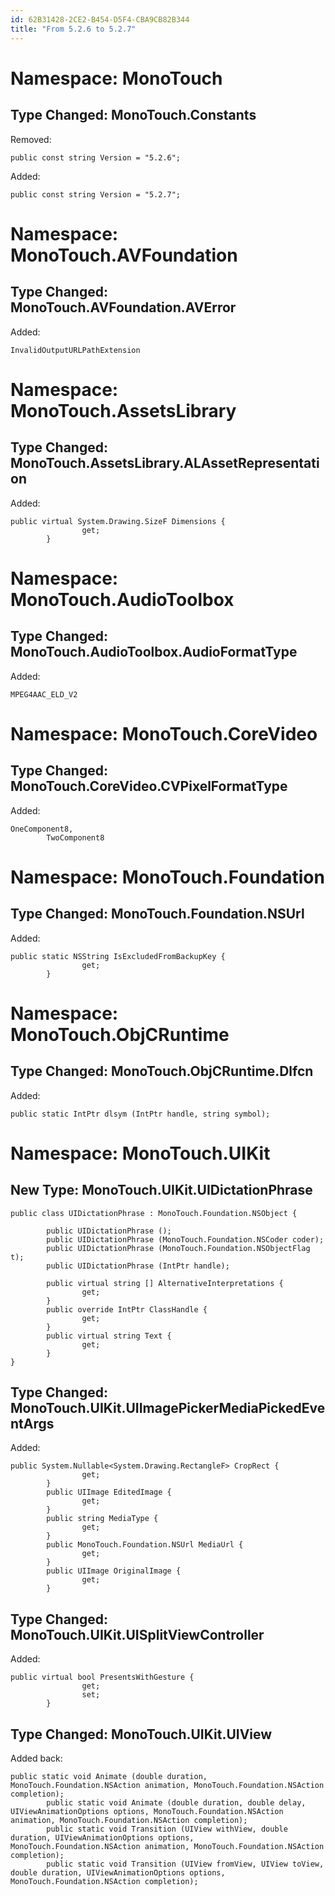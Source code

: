 ```yaml
---
id: 62B31428-2CE2-B454-D5F4-CBA9CB82B344
title: "From 5.2.6 to 5.2.7"
---
```


<a name="Namespace:_MonoTouch" class="injected"></a>


# Namespace: MonoTouch

 <a name="Type_Changed:_MonoTouch.Constants" class="injected"></a>


## Type Changed: MonoTouch.Constants

Removed:

```
public const string Version = "5.2.6";
```

Added:

```
public const string Version = "5.2.7";
```

 <a name="Namespace:_MonoTouch.AVFoundation" class="injected"></a>


# Namespace: MonoTouch.AVFoundation

 <a name="Type_Changed:_MonoTouch.AVFoundation.AVError" class="injected"></a>


## Type Changed: MonoTouch.AVFoundation.AVError

Added:

```
InvalidOutputURLPathExtension
```

 <a name="Namespace:_MonoTouch.AssetsLibrary" class="injected"></a>


# Namespace: MonoTouch.AssetsLibrary

 <a name="Type_Changed:_MonoTouch.AssetsLibrary.ALAssetRepresentation" class="injected"></a>


## Type Changed: MonoTouch.AssetsLibrary.ALAssetRepresentation

Added:

```
public virtual System.Drawing.SizeF Dimensions {
                get;
        }
```

 <a name="Namespace:_MonoTouch.AudioToolbox" class="injected"></a>


# Namespace: MonoTouch.AudioToolbox

 <a name="Type_Changed:_MonoTouch.AudioToolbox.AudioFormatType" class="injected"></a>


## Type Changed: MonoTouch.AudioToolbox.AudioFormatType

Added:

```
MPEG4AAC_ELD_V2
```

 <a name="Namespace:_MonoTouch.CoreVideo" class="injected"></a>


# Namespace: MonoTouch.CoreVideo

 <a name="Type_Changed:_MonoTouch.CoreVideo.CVPixelFormatType" class="injected"></a>


## Type Changed: MonoTouch.CoreVideo.CVPixelFormatType

Added:

```
OneComponent8,
        TwoComponent8
```

 <a name="Namespace:_MonoTouch.Foundation" class="injected"></a>


# Namespace: MonoTouch.Foundation

 <a name="Type_Changed:_MonoTouch.Foundation.NSUrl" class="injected"></a>


## Type Changed: MonoTouch.Foundation.NSUrl

Added:

```
public static NSString IsExcludedFromBackupKey {
                get;
        }
```

 <a name="Namespace:_MonoTouch.ObjCRuntime" class="injected"></a>


# Namespace: MonoTouch.ObjCRuntime

 <a name="Type_Changed:_MonoTouch.ObjCRuntime.Dlfcn" class="injected"></a>


## Type Changed: MonoTouch.ObjCRuntime.Dlfcn

Added:

```
public static IntPtr dlsym (IntPtr handle, string symbol);
```

 <a name="Namespace:_MonoTouch.UIKit" class="injected"></a>


# Namespace: MonoTouch.UIKit

 <a name="New_Type:_MonoTouch.UIKit.UIDictationPhrase" class="injected"></a>


## New Type: MonoTouch.UIKit.UIDictationPhrase

```
public class UIDictationPhrase : MonoTouch.Foundation.NSObject {
        
        public UIDictationPhrase ();
        public UIDictationPhrase (MonoTouch.Foundation.NSCoder coder);
        public UIDictationPhrase (MonoTouch.Foundation.NSObjectFlag t);
        public UIDictationPhrase (IntPtr handle);
        
        public virtual string [] AlternativeInterpretations {
                get;
        }
        public override IntPtr ClassHandle {
                get;
        }
        public virtual string Text {
                get;
        }
}
```

 <a name="Type_Changed:_MonoTouch.UIKit.UIImagePickerMediaPickedEventArgs" class="injected"></a>


## Type Changed: MonoTouch.UIKit.UIImagePickerMediaPickedEventArgs

Added:

```
public System.Nullable<System.Drawing.RectangleF> CropRect {
                get;
        }
        public UIImage EditedImage {
                get;
        }
        public string MediaType {
                get;
        }
        public MonoTouch.Foundation.NSUrl MediaUrl {
                get;
        }
        public UIImage OriginalImage {
                get;
        }
```

 <a name="Type_Changed:_MonoTouch.UIKit.UISplitViewController" class="injected"></a>


## Type Changed: MonoTouch.UIKit.UISplitViewController

Added:

```
public virtual bool PresentsWithGesture {
                get;
                set;
        }
```

 <a name="Type_Changed:_MonoTouch.UIKit.UIView" class="injected"></a>


## Type Changed: MonoTouch.UIKit.UIView

Added back:

```
public static void Animate (double duration, MonoTouch.Foundation.NSAction animation, MonoTouch.Foundation.NSAction completion);
        public static void Animate (double duration, double delay, UIViewAnimationOptions options, MonoTouch.Foundation.NSAction animation, MonoTouch.Foundation.NSAction completion);
        public static void Transition (UIView withView, double duration, UIViewAnimationOptions options, MonoTouch.Foundation.NSAction animation, MonoTouch.Foundation.NSAction completion);
        public static void Transition (UIView fromView, UIView toView, double duration, UIViewAnimationOptions options, MonoTouch.Foundation.NSAction completion);
```
